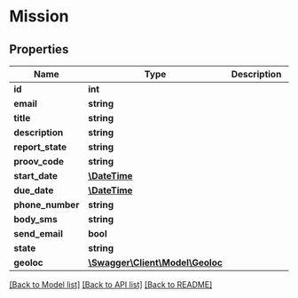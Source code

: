 # Mission

## Properties
Name | Type | Description | Notes
------------ | ------------- | ------------- | -------------
**id** | **int** |  | [optional] 
**email** | **string** |  | [optional] 
**title** | **string** |  | [optional] 
**description** | **string** |  | [optional] 
**report_state** | **string** |  | [optional] 
**proov_code** | **string** |  | [optional] 
**start_date** | [**\DateTime**](\DateTime.md) |  | [optional] 
**due_date** | [**\DateTime**](\DateTime.md) |  | [optional] 
**phone_number** | **string** |  | [optional] 
**body_sms** | **string** |  | [optional] 
**send_email** | **bool** |  | [optional] 
**state** | **string** |  | [optional] 
**geoloc** | [**\Swagger\Client\Model\Geoloc**](Geoloc.md) |  | [optional] 

[[Back to Model list]](../README.md#documentation-for-models) [[Back to API list]](../README.md#documentation-for-api-endpoints) [[Back to README]](../README.md)

